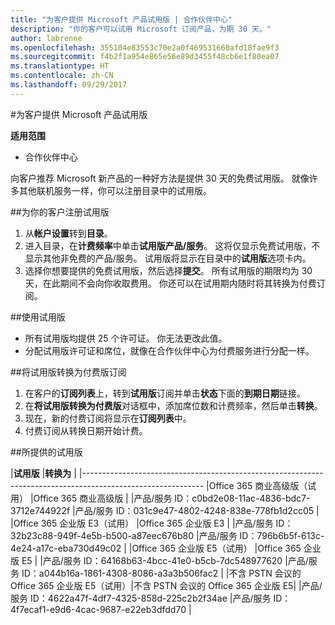 ```yaml
---
title: "为客户提供 Microsoft 产品试用版 | 合作伙伴中心"
description: "你的客户可以试用 Microsoft 订阅产品，为期 30 天。"
author: labrenne
ms.openlocfilehash: 355104e83553c70e2a0f469531660afd18fae9f3
ms.sourcegitcommit: f4b2f1a954e865e56e89d3455f48cb6e1f80ea07
ms.translationtype: HT
ms.contentlocale: zh-CN
ms.lasthandoff: 09/29/2017
---
```

#<a name="offer-your-customers-trials-of-microsoft-products"></a>为客户提供 Microsoft 产品试用版

**适用范围**

-  合作伙伴中心

向客户推荐 Microsoft 新产品的一种好方法是提供 30 天的免费试用版。 就像许多其他联机服务一样，你可以注册目录中的试用版。  

##<a name="sign-your-customer-up-for-a-trial"></a>为你的客户注册试用版

1.  从**帐户设置**转到**目录**。 
2.  进入目录，在**计费频率**中单击**试用版产品/服务**。 这将仅显示免费试用版，不显示其他非免费的产品/服务。 试用版将显示在目录中的**试用版**选项卡内。
3.  选择你想要提供的免费试用版，然后选择**提交**。 所有试用版的期限均为 30 天，在此期间不会向你收取费用。 你还可以在试用期内随时将其转换为付费订阅。

##<a name="using-the-trial"></a>使用试用版

- 所有试用版均提供 25 个许可证。 你无法更改此值。
- 分配试用版许可证和席位，就像在合作伙伴中心为付费服务进行分配一样。

##<a name="converting-a-trial-to-a-paid-subscription"></a>将试用版转换为付费版订阅

1.  在客户的**订阅列表**上，转到**试用版**订阅并单击**状态**下面的**到期日期**链接。
2.  在**将试用版转换为付费版**对话框中，添加席位数和计费频率，然后单击**转换**。
3.  现在，新的付费订阅将显示在**订阅列表**中。
4.  付费订阅从转换日期开始计费。

##<a name="trials-being-offered"></a>所提供的试用版 

|**试用版**                                               |**转换为**                                   |
|------------------------------------------------------------------------------------------------------------
|Office 365 商业高级版（试用）                       |Office 365 商业高级版                       |
|产品/服务 ID：c0bd2e08-11ac-4836-bdc7-3712e744922f          |产品/服务 ID：031c9e47-4802-4248-838e-778fb1d2cc05    |
|Office 365 企业版 E3（试用）                          |Office 365 企业版 E3                          |
|产品/服务 ID：32b23c88-949f-4e5b-b500-a87eec676b80          |产品/服务 ID：796b6b5f-613c-4e24-a17c-eba730d49c02    |
|Office 365 企业版 E5（试用）                          |Office 365 企业版 E5                          |
|产品/服务 ID：64168b63-4bcc-41e0-b5cb-7dc548977620          |产品/服务 ID：a044b16a-1861-4308-8086-a3a3b506fac2    |
|不含 PSTN 会议的 Office 365 企业版 E5（试用）|不含 PSTN 会议的 Office 365 企业版 E5|
|产品/服务 ID：4622a47f-4df7-4325-858d-225c2b2f34ae          |产品/服务 ID：4f7ecaf1-e9d6-4cac-9687-e22eb3dfdd70    |



















